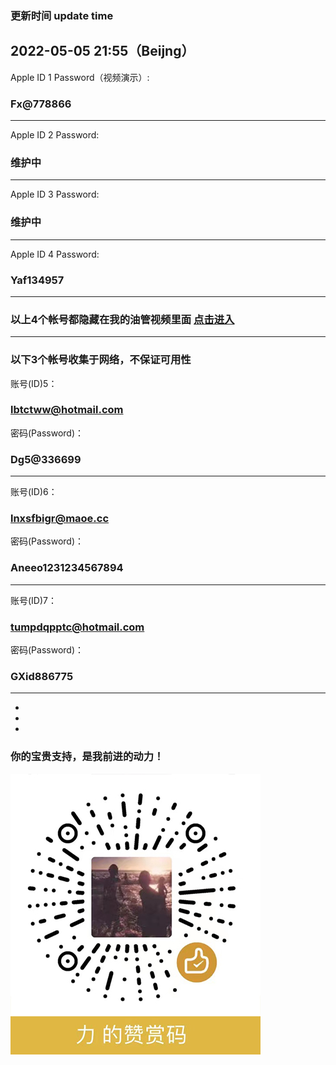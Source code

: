 
### 更新时间 update time
 2022-05-05   21:55（Beijng）
---

Apple ID 1 Password（视频演示）:

### Fx@778866
---
Apple ID 2 Password:

### 维护中
---
Apple ID 3 Password:

### 维护中
---
Apple ID 4 Password:

### Yaf134957

---

### 以上4个帐号都隐藏在我的油管视频里面  [点击进入](https://www.youtube.com/channel/UCXPSzwcs0pspPTAI2rcaBgQ "悬停显示")
-------------------------------------------
### 以下3个帐号收集于网络，不保证可用性

账号(ID)5：
### lbtctww@hotmail.com
密码(Password)：
### Dg5@336699
-------------------------------------------
账号(ID)6：
### lnxsfbigr@maoe.cc
密码(Password)：
### Aneeo1231234567894
-------------------------------------------
账号(ID)7：
### tumpdqpptc@hotmail.com
密码(Password)：
### GXid886775
-------------------------------------------

-
-
-






   ### 你的宝贵支持，是我前进的动力！

![weixin](https://github.com/raoli1986/raoli1986.github.io/blob/main/weixinS.jpg)
